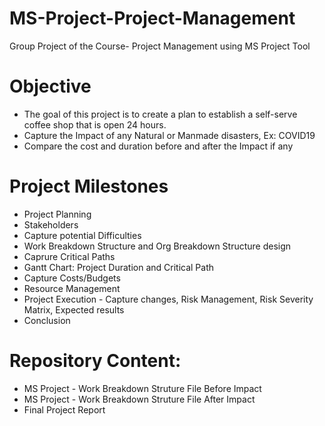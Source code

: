 # MS-Project-Project-Management
Group Project of the Course- Project Management using MS Project Tool

# Objective
* The goal of this project is to create a plan to establish a self-serve coffee shop that is open 24 hours.
* Capture the Impact of any Natural or Manmade disasters, Ex: COVID19
* Compare the cost and duration before and after the Impact if any

# Project Milestones
* Project Planning
* Stakeholders
* Capture potential Difficulties
* Work Breakdown Structure and Org Breakdown Structure design
* Caprure Critical Paths
* Gantt Chart: Project Duration and Critical Path
* Capture Costs/Budgets
* Resource Management
* Project Execution - Capture changes, Risk Management, Risk Severity Matrix, Expected results
* Conclusion



# Repository Content:
* MS Project - Work Breakdown Struture File Before Impact
* MS Project - Work Breakdown Struture File After Impact
* Final Project Report

